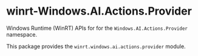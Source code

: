 <!-- warning: Please don't edit this file. It was automatically generated. -->

# winrt-Windows.AI.Actions.Provider

Windows Runtime (WinRT) APIs for for the `Windows.AI.Actions.Provider` namespace.

This package provides the `winrt.windows.ai.actions.provider` module.

